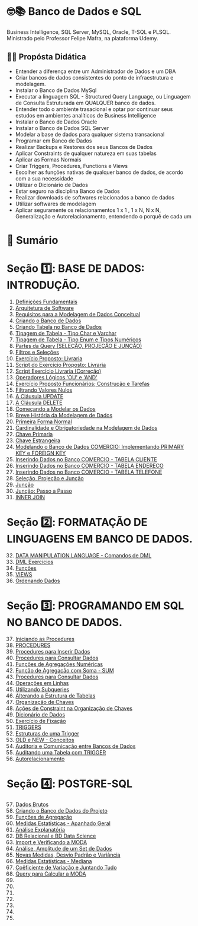 # 🤓📚 **Banco de Dados e SQL**

Business Intelligence, SQL Server, MySQL, Oracle, T-SQL e PLSQL. Ministrado pelo Professor Felipe Mafra, na plataforma Udemy.

## 👩‍🏫 **Propósta Didática**

- Entender a diferença entre um Administrador de Dados e um DBA
- Criar bancos de dados consistentes do ponto de infraestrutura e modelagem.
- Instalar o Banco de Dados MySql
- Executar a linguagem SQL - Structured Query Language, ou Linguagem de Consulta Estruturada em QUALQUER banco de dados.
- Entender todo o ambiente trasacional e optar por continuar seus estudos em ambientes analíticos de Business Intelligence
- Instalar o Banco de Dados Oracle
- Instalar o Banco de Dados SQL Server
- Modelar a base de dados para qualquer sistema transacional
- Programar em Banco de Dados
- Realizar Backups e Restores dos seus Bancos de Dados
- Aplicar Constraints de qualquer natureza em suas tabelas
- Aplicar as Formas Normais
- Criar Triggers, Procedures, Functions e Views
- Escolher as funções nativas de qualquer banco de dados, de acordo com a sua necessidade
- Utilizar o Dicionário de Dados
- Estar seguro na disciplina Banco de Dados
- Realizar downloads de softwares relacionados a banco de dados
- Utilizar softwares de modelagem
- Aplicar seguramente os relacionamentos 1 x 1 , 1 x N, N x N, Generalização e Autorelacionamento, entendendo o porquê de cada um

# 📄 **Sumário**

# Seção 1️⃣: BASE DE DADOS: INTRODUÇÃO.

1. [Definições Fundamentais](https://github.com/vinicius-maznar/Banco_de_Dados-e-SQL/blob/main/01-Definicoes_Fundamentais.md)
2. [Arquitetura de Software](https://github.com/vinicius-maznar/Banco_de_Dados-e-SQL/blob/main/02%20-%20Arquitetura%20de%20Software%20.md)
3. [Requisitos para a Modelagem de Dados Conceitual](https://github.com/vinicius-maznar/SQL-e-Banco-de-Dados/blob/main/03%20-%20Requisitos%20para%20Modelagem%20de%20Dados%20Conceitual.md)
4. [Criando o Banco de Dados](https://github.com/vinicius-maznar/SQL-e-Banco-de-Dados/blob/main/04%20-%20Criando%20o%20Banco%20de%20Dados.md)
5. [Criando Tabela no Banco de Dados](https://github.com/vinicius-maznar/SQL-e-Banco-de-Dados/blob/main/05%20-%20Criando%20Tabela%20no%20Banco%20de%20Dados.md)
6. [Tipagem de Tabela - Tipo Char e Varchar](https://github.com/vinicius-maznar/SQL-e-Banco-de-Dados/blob/main/06%20-%20Tipagem%20de%20Tabela%20-%20Tipo%20CHAR%20e%20VARCHAR.md)
7. [Tipagem de Tabela - Tipo Enum e Tipos Numéricos](https://github.com/vinicius-maznar/SQL-e-Banco-de-Dados/blob/main/07%20-%20Tipagem%20de%20Banco%20de%20Dados%20-%20Tipo%20ENUM%20e%20Tipos%20Num%C3%A9ricos.md)
8. [Partes da Query (SELEÇÃO, PROJEÇÃO E JUNÇÃO)](https://github.com/vinicius-maznar/SQL-e-Banco-de-Dados/blob/main/08%20-%20Partes%20da%20Query%20(SELE%C3%87%C3%83O%2C%20PROJE%C3%87%C3%83O%20E%20JUN%C3%87%C3%83O).md)
9. [Filtros e Seleções](https://github.com/vinicius-maznar/SQL-e-Banco-de-Dados/blob/main/09%20-%20FIltros%20e%20Sele%C3%A7%C3%B5es.md)
10. [Exercício Proposto: Livraria](https://github.com/vinicius-maznar/SQL-e-Banco-de-Dados/blob/main/10%20-%20Exerc%C3%ADcio%20Proposto%20Livraria.md)
11. [Script do Exercício Proposto: Livraria](https://github.com/vinicius-maznar/SQL-e-Banco-de-Dados/blob/main/11%20-%20Script%20do%20Exerc%C3%ADcio%20Proposto:%20Livraria.sql)
12. [Script Exercício Livraria (Correção)](https://github.com/vinicius-maznar/SQL-e-Banco-de-Dados/blob/main/12%20-%20Script%20Exerc%C3%ADcio%20Livraria%20(Corre%C3%A7%C3%A3o).sql)
13. [Operadores Lógicos 'OU' e 'AND'](https://github.com/vinicius-maznar/SQL-e-Banco-de-Dados/blob/main/13%20-%20Operadores%20L%C3%B3gicos.md)
14. [Exercício Proposto Funcionários; Construção e Tarefas](https://github.com/vinicius-maznar/SQL-e-Banco-de-Dados/blob/main/14%20-%20Exerc%C3%ADcio%20Proposto%20Funcionarios%3A%20Constru%C3%A7%C3%A3o%20e%20Terafas.sql)
15. [Filtrando Valores Nulos](https://github.com/vinicius-maznar/SQL-e-Banco-de-Dados/blob/main/15%20-%20Filtrando%20Valores%20Nulos.md)
16. [A Cláusula UPDATE](https://github.com/vinicius-maznar/SQL-e-Banco-de-Dados/blob/main/16%20-%20A%20Cl%C3%A1usula%20UPDATE.md)
17. [A Cláusula DELETE](https://github.com/vinicius-maznar/SQL-e-Banco-de-Dados/blob/main/17%20-%20A%20Cl%C3%A1usula%20DELETE.md)
18. [Começando a Modelar os Dados](https://github.com/vinicius-maznar/SQL-e-Banco-de-Dados/blob/main/18%20-%20Come%C3%A7ando%20a%20Modelar%20os%20Dados.md)
19. [Breve História da Modelagem de Dados](https://github.com/vinicius-maznar/SQL-e-Banco-de-Dados/blob/main/19%20-%20Hist%C3%B3ria%20da%20Modelagem%20de%20Dados.md)
20. [Primeira Forma Normal](https://github.com/vinicius-maznar/SQL-e-Banco-de-Dados/blob/main/20%20-%20Primeira%20Forma%20Normal%20(1FN).md)
21. [Cardinalidade e Obrigatoriedade na Modelagem de Dados](https://github.com/vinicius-maznar/SQL-e-Banco-de-Dados/blob/main/21%20-%20Cardinalidade%20e%20Obrigatoriedade.md)
22. [Chave Primaria](https://github.com/vinicius-maznar/SQL-e-Banco-de-Dados/blob/main/22%20-%20Chave%20Primaria.md)
23. [Chave Estrangeira](https://github.com/vinicius-maznar/SQL-e-Banco-de-Dados/blob/main/23%20-%20Chave%20Estrangeira.md)
24. [Modelando o Banco de Dados COMERCIO: Implementando PRIMARY KEY e FOREIGN KEY](https://github.com/vinicius-maznar/SQL-e-Banco-de-Dados/blob/main/24%20-Modelando%20o%20Banco%20de%20Dados%20COMERCIO:%20Implementando%20PRIMARY%20KEY%20e%20FOREIGN%20KEY.sql)
25. [Inserindo Dados no Banco COMERCIO - TABELA CLIENTE](https://github.com/vinicius-maznar/SQL-e-Banco-de-Dados/blob/main/25%20-%20Inserindo%20Dados%20no%20Banco%20COMERCIO%20-%20TABELA%20CLIENTE.sql)
26. [ Inserindo Dados no Banco COMERCIO - TABELA ENDERECO](https://github.com/vinicius-maznar/SQL-e-Banco-de-Dados/blob/main/26%20-%20Inserindo%20Dados%20no%20Banco%20COMERCIO%20-%20TABELA%20ENDERECO.sql)
27. [Inserindo Dados no Banco COMERCIO - TABELA TELEFONE](https://github.com/vinicius-maznar/SQL-e-Banco-de-Dados/blob/main/27%20-%20Inserindo%20Dados%20no%20Banco%20COMERCIO%20-%20TABELA%20TELEFONE.sql)
28. [Seleção, Projeção e Junção](https://github.com/vinicius-maznar/SQL-e-Banco-de-Dados/blob/main/28%20-%20Sele%C3%A7%C3%A3o,%20Proje%C3%A7%C3%A3o%20e%20Jun%C3%A7%C3%A3o.md)
29. [Junção](https://github.com/vinicius-maznar/SQL-e-Banco-de-Dados/blob/main/29%20-%20Jun%C3%A7%C3%A3o.md)
30. [Junção: Passo a Passo](https://github.com/vinicius-maznar/SQL-e-Banco-de-Dados/blob/main/30%20-%20Jun%C3%A7%C3%A3o%3A%20Passo%20a%20Passo.sql)
31. [INNER JOIN](https://github.com/vinicius-maznar/SQL-e-Banco-de-Dados/blob/main/31%20-%20INNER%20JOIN.md)

# Seção 2️⃣: FORMATAÇÃO DE LINGUAGENS EM BANCO DE DADOS.

32. [DATA MANIPULATION LANGUAGE - Comandos de DML](https://github.com/vinicius-maznar/SQL-e-Banco-de-Dados/blob/main/32%20-%20DATA%20MANIPULATION%20LANGUAGE%20-%20Comandos%20de%20DML.md)
33. [DML Exercícios](https://github.com/vinicius-maznar/CURSO-COMPLETO-DE-SQL-E-DB/blob/main/34%20-%20DML%20Exerc%C3%ADcios%20-%20Parte%201.md)
34. [Funções](https://github.com/vinicius-maznar/CURSO-COMPLETO-DE-SQL-E-DB/blob/main/35%20-%20Fun%C3%A7%C3%B5es.md)
35. [VIEWS](https://github.com/vinicius-maznar/CURSO-COMPLETO-DE-SQL-E-DB/blob/main/36%20-%20Views.md)
36. [Ordenando Dados](https://github.com/vinicius-maznar/CURSO-COMPLETO-DE-SQL-E-DB/blob/main/37%20-%20Ordenando%20Dados.md)

# Seção 3️⃣: PROGRAMANDO EM SQL NO BANCO DE DADOS.
    
37. [Iniciando as Procedures](https://github.com/vinicius-maznar/CURSO-COMPLETO-DE-SQL-E-DB/blob/main/38%20-%20Iniciando%20as%20Procedures.md)
38. [PROCEDURES](https://github.com/vinicius-maznar/CURSO-COMPLETO-DE-SQL-E-DB/blob/main/38%20-%20Iniciando%20as%20Procedures.md)
39. [Procedures para Inserir Dados](https://github.com/vinicius-maznar/CURSO-COMPLETO-DE-SQL-E-DB/blob/main/39%20-%20Procedures%20para%20Inserir%20Dados.md)
40. [Procedures para Consultar Dados](https://github.com/vinicius-maznar/CURSO-COMPLETO-DE-SQL-E-DB/blob/main/40%20-%20Procedures%20para%20Consultar%20Dados.md)
41. [Funções de Agregações Numéricas](https://github.com/vinicius-maznar/CURSO-COMPLETO-DE-SQL-E-DB/blob/main/41%20-%20Fun%C3%A7%C3%B5es%20de%20Agrega%C3%A7%C3%B5es%20Num%C3%A9ricas.md)
42. [Função de Agregação com Soma - SUM](https://github.com/vinicius-maznar/CURSO-COMPLETO-DE-SQL-E-DB/blob/main/42%20-%20Fun%C3%A7%C3%A3o%20de%20Agrega%C3%A7%C3%A3o%20com%20Soma%20-%20SUM.md)
43. [Procedures para Consultar Dados](https://github.com/vinicius-maznar/CURSO-COMPLETO-DE-SQL-E-DB/blob/main/43%20-%20Procedures%20para%20Consultar%20Dados.md)
44. [Operações em Linhas](https://github.com/vinicius-maznar/CURSO-COMPLETO-DE-SQL-E-DB/blob/main/44%20-%20Opera%C3%A7%C3%B5es%20em%20Linhas.md)
45. [Utilizando Subqueries](https://github.com/vinicius-maznar/CURSO-COMPLETO-DE-SQL-E-DB/blob/main/45%20-%20Utilizando%20Subqueries.md)
46. [Alterando a Estrutura de Tabelas](https://github.com/vinicius-maznar/CURSO-COMPLETO-DE-SQL-E-DB/blob/main/46%20-%20Alterando%20a%20Estrutura%20de%20Tabelas.md)
47. [Organização de Chaves](https://github.com/vinicius-maznar/CURSO-COMPLETO-DE-SQL-E-DB/blob/main/47%20-%20Organiza%C3%A7%C3%A3o%20de%20Chaves.md)
48. [Ações de Constraint na Organização de Chaves](https://github.com/vinicius-maznar/CURSO-COMPLETO-DE-SQL-E-DB/blob/main/48%20-%20A%C3%A7%C3%B5es%20de%20Constraint%20na%20Organiza%C3%A7%C3%A3o%20de%20Chaves.md)
49. [Dicionário de Dados](https://github.com/vinicius-maznar/CURSO-COMPLETO-DE-SQL-E-DB/blob/main/49%20-%20Dicion%C3%A1rio%20de%20Dados.md)
50. [Exercício de Fixação](https://github.com/vinicius-maznar/CURSO-COMPLETO-DE-SQL-E-DB/blob/main/50%20-%20Exerc%C3%ADcio%20de%20Fixa%C3%A7%C3%A3o.md)
51. [TRIGGERS](https://github.com/vinicius-maznar/CURSO-COMPLETO-DE-SQL-E-DB/blob/main/51%20-%20TRIGGERS.md)
52. [Estruturas de uma Trigger](https://github.com/vinicius-maznar/CURSO-COMPLETO-DE-SQL-E-DB/blob/main/52%20-%20Estruturas%20de%20uma%20Trigger.md)
53. [OLD e NEW - Conceitos](https://github.com/vinicius-maznar/CURSO-COMPLETO-DE-SQL-E-DB/blob/main/53%20-%20OLD%20e%20NEW%20-%20Conceitos.md)
54. [Auditoria e Comunicação entre Bancos de Dados](https://github.com/vinicius-maznar/CURSO-COMPLETO-DE-SQL-E-DB/blob/main/54%20-%20Auditoria%20e%20Comunica%C3%A7%C3%A3o%20entre%20Bancos%20de%20Dados.md)
55. [Auditando uma Tabela com TRIGGER](https://github.com/vinicius-maznar/CURSO-COMPLETO-DE-SQL-E-DB/blob/main/55%20-%20Auditando%20uma%20Tabela%20com%20TRIGGER.md)
56. [Autorelacionamento](https://github.com/vinicius-maznar/CURSO-COMPLETO-DE-SQL-E-DB/blob/main/56%20-%20Autorelacionamento.md)

# Seção 4️⃣: POSTGRE-SQL

57. [Dados Brutos](https://github.com/vinicius-maznar/CURSO-COMPLETO-DE-SQL-E-DB/blob/main/AULA%2001%20PostgreSQL%20-%20DEPARTAMENTOS,%20Dados%20Brutos.sql)
58. [Criando o Banco de Dados do Projeto](https://github.com/vinicius-maznar/CURSO-COMPLETO-DE-SQL-E-DB/blob/main/AULA%2002%20PostgreSQL%20-%20DEPARTAMENTOS,%20Criando%20o%20Banco%20de%20Dados%20do%20Projeto.sql)
59. [Funções de Agregação](https://github.com/vinicius-maznar/CURSO-COMPLETO-DE-SQL-E-DB/blob/main/AULA%2003%20PostgreSQL%20-%20DEPARTAMENTOS,%20Fun%C3%A7%C3%B5es%20de%20Agrega%C3%A7%C3%A3o.sql)
60. [Medidas Estatísticas - Apanhado Geral](https://github.com/vinicius-maznar/CURSO-COMPLETO-DE-SQL-E-DB/blob/main/AULA%2004%20PostgreSQL%20-%20DEPARTAMENTOS,%20Medidas%20Estat%C3%ADsticas.sql)
61. [Análise Explanatória](https://github.com/vinicius-maznar/CURSO-COMPLETO-DE-SQL-E-DB/blob/main/AULA%2005%20PostgreSQL%20-%20DEPARTAMENTOS,%20An%C3%A1lise%20Explanat%C3%B3ria.sql)
62. [DB Relacional e BD Data Science](https://github.com/vinicius-maznar/CURSO-COMPLETO-DE-SQL-E-DB/blob/main/AULA%2006%20PostgreSQL%20-%20DEPARTAMENTOS,%20DB%20Relacional%20e%20BD%20Data%20Science.sql)
63. [Import e Verificando a MODA](https://github.com/vinicius-maznar/CURSO-COMPLETO-DE-SQL-E-DB/blob/main/AULA%2007%20PostgreSQL%20-%20MAQUINAS,%20Import%20e%20Verificando%20a%20MODA.sql)
64. [Análise, Amplitude de um Set de Dados](https://github.com/vinicius-maznar/CURSO-COMPLETO-DE-SQL-E-DB/blob/main/AULA%2008%20PostgreSQL%20-%20MAQUINAS,%20An%C3%A1lise,%20Amplitude%20de%20um%20Set%20de%20Dados.sql)
65. [Novas Medidas, Desvio Padrão e Variância](https://github.com/vinicius-maznar/CURSO-COMPLETO-DE-SQL-E-DB/blob/main/AULA%2009%20PostgreSQL%20-%20MAQUINAS,%20Novas%20Medidas,%20Desvio%20Padr%C3%A3o%20e%20Vari%C3%A2ncia.sql)
66. [Medidas Estatísticas - Mediana](https://github.com/vinicius-maznar/CURSO-COMPLETO-DE-SQL-E-DB/blob/main/AULA%2010%20PostgreSQL%20-%20MAQUINAS,%20Medidas%20Estat%C3%ADsticas%20-%20Mediana.sql)
67. [Coêficiente de Variação e Juntando Tudo](https://github.com/vinicius-maznar/CURSO-COMPLETO-DE-SQL-E-DB/blob/main/AULA%2011%20PostgreSQL%20-%20MAQUINAS%2C%20Co%C3%AAficiente%20de%20Varia%C3%A7%C3%A3o%20e%20Juntando%20Tudo.sql)
68. [Query para Calcular a MODA](https://github.com/vinicius-maznar/CURSO-COMPLETO-DE-SQL-E-DB/blob/main/AULA%2012%20PostgreSQL%20-%20MAQUINAS%2C%20Query%20para%20Calcular%20a%20MODA.sql)
69. []()
70. []()
71. []()
72. []()
73. []()
74. []()
75. 

    



